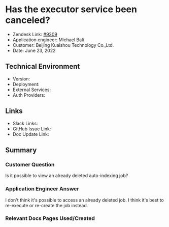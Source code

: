 
# Has the executor service been canceled? <!-- Ticket Title  Hint: include keywords to make it searchable -->

- Zendesk Link: [#9309](https://sourcegraph.zendesk.com/agent/tickets/9309)
- Application engineer: Michael Bali
- Customer: Beijing Kuaishou Technology Co.,Ltd. <!-- Redact if this contains personally identifying information -->
- Date: June 23, 2022

<!-- Data populated from integration, speak to Ben Gordon or Michael Bali if not working -->
<!-- During Internal team trial, fill missing data manually (we are waiting for all data to sync) -->

## Technical Environment
- Version: ​
- Deployment:
- External Services:
- Auth Providers:


## Links
<!-- Data for application engineer manual entry -->
- Slack Links:
- GitHub Issue Link:
- Doc Update Link:

## Summary
### Customer Question
Is it possible to view an already deleted auto-indexing job?

### Application Engineer Answer
I don't think it's possible to access an already deleted job.
I think it's best to re-execute or re-create the job instead.

### Relevant Docs Pages Used/Created

<!-- Once complete, upload a copy to https://github.com/sourcegraph/support-tools-internal/tree/main/resolved-tickets as a .md file -->
<!-- Name the file 9309.md -->
